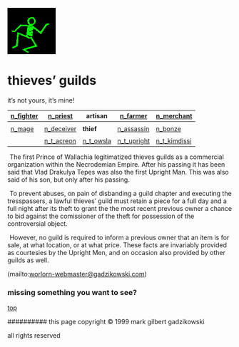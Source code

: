 ![dancer](assets/dancer.gif)

# thieves’ guilds



 it’s not yours, it’s mine!

|  [n_fighter](n_fighter.md)  |  [n_priest](n_priest.md)      | **artisan**                 |  [n_farmer](n_farmer.md)        |  [n_merchant](n_merchant.md)      | 
| --------------------------- | ----------------------------- | --------------------------- | ------------------------------- | --------------------------------- | 
|                             |                               |                             |                                 |                                   | 
|  [n_mage](n_mage.md)        |  [n_deceiver](n_deceiver.md)  | **thief**                   |  [n_assassin](n_assassin.md)    |  [n_bonze](n_bonze.md)            | 
|                             |                               |                             |                                 |                                   | 
|                             |  [n_t_acreon](n_t_acreon.md)  |  [n_t_owsla](n_t_owsla.md)  |  [n_t_upright](n_t_upright.md)  |  [n_t_kimdissi](n_t_kimdissi.md)  | 

 





 

 ![xparent](assets/xparent.gif)  The first Prince of Wallachia legitimatized thieves guilds as a commercial organization within the Necrodemian Empire. After his passing it has been said that Vlad Drakulya Tepes was also the first Upright Man. This was also said of his son, but only after his passing. 

 ![xparent](assets/xparent.gif)  To prevent abuses, on pain of disbanding a guild chapter and executing the tresspassers, a lawful thieves’ guild must retain a piece for a full day and a full night after its theft to grant the the most recent previous owner a chance to bid against the comissioner of the theft for possession of the controversial object. 

 ![xparent](assets/xparent.gif)  However, no guild is required to inform a previous owner that an item is for sale, at what location, or at what price. These facts are invariably provided as courtesies by the Upright Men, and on occasion also provided by other guilds as well. 

 (mailto:worlorn-webmaster@gadzikowski.com) 

 
### missing something you want to see?



 [top](#top) 

 
########## this page copyright © 1999 mark gilbert gadzikowski

 all rights reserved